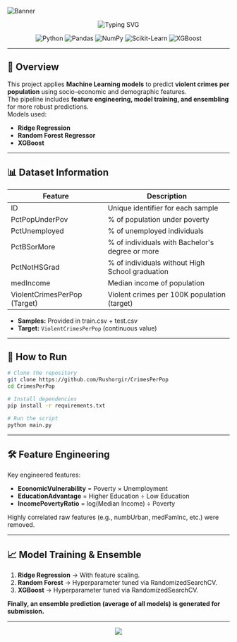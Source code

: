 <!-- HEADER BANNER -->
![Banner](https://capsule-render.vercel.app/api?type=waving&color=0:8B0000,100:FF4500&height=200&section=header&text=Violent%20Crimes%20Per%20Population&fontSize=40&fontColor=ffffff&animation=fadeIn&fontAlignY=35)

<!-- ANIMATED TAGLINE -->
<p align="center">
  <img src="https://readme-typing-svg.herokuapp.com?font=Fira+Code&pause=1000&color=FF4500&center=true&vCenter=true&width=800&lines=Predicting+Violent+Crimes+Per+Population;Machine+Learning+with+Ridge,+RandomForest,+XGBoost;Ensemble+Models+for+Improved+Accuracy" alt="Typing SVG" />
</p>

<!-- TECH BADGES -->
<p align="center">
  <img src="https://img.shields.io/badge/Python-3776AB?style=for-the-badge&logo=python&logoColor=white" alt="Python"/>
  <img src="https://img.shields.io/badge/Pandas-150458?style=for-the-badge&logo=pandas&logoColor=white" alt="Pandas"/>
  <img src="https://img.shields.io/badge/NumPy-013243?style=for-the-badge&logo=numpy&logoColor=white" alt="NumPy"/>
  <img src="https://img.shields.io/badge/Scikit--Learn-F7931E?style=for-the-badge&logo=scikit-learn&logoColor=white" alt="Scikit-Learn"/>
  <img src="https://img.shields.io/badge/XGBoost-FF6F00?style=for-the-badge&logo=xgboost&logoColor=white" alt="XGBoost"/>
</p>

---

## 📌 Overview
This project applies **Machine Learning models** to predict **violent crimes per population** using socio-economic and demographic features.  
The pipeline includes **feature engineering, model training, and ensembling** for more robust predictions.  
Models used:
- **Ridge Regression**
- **Random Forest Regressor**
- **XGBoost**

---

## 📊 Dataset Information
| Feature                  | Description                                      |
|---------------------------|--------------------------------------------------|
| ID                        | Unique identifier for each sample                |
| PctPopUnderPov            | % of population under poverty                    |
| PctUnemployed             | % of unemployed individuals                      |
| PctBSorMore               | % of individuals with Bachelor's degree or more |
| PctNotHSGrad              | % of individuals without High School graduation |
| medIncome                 | Median income of population                      |
| ViolentCrimesPerPop (Target)| Violent crimes per 100K population (target)   |

- **Samples:** Provided in train.csv + test.csv  
- **Target:** `ViolentCrimesPerPop` (continuous value)

---

## 🚀 How to Run
```bash
# Clone the repository
git clone https://github.com/Rushorgir/CrimesPerPop
cd CrimesPerPop

# Install dependencies
pip install -r requirements.txt

# Run the script
python main.py
```

---

## 🛠️ Feature Engineering

Key engineered features:
-	**EconomicVulnerability** = Poverty × Unemployment
-	**EducationAdvantage** = Higher Education ÷ Low Education
-	**IncomePovertyRatio** = log(Median Income) ÷ Poverty

Highly correlated raw features (e.g., numbUrban, medFamInc, etc.) were removed.

---

## 📈 Model Training & Ensemble
1.	**Ridge Regression** → With feature scaling.
2.	**Random Forest** → Hyperparameter tuned via RandomizedSearchCV.
3.	**XGBoost** → Hyperparameter tuned via RandomizedSearchCV.

**Finally, an ensemble prediction (average of all models) is generated for submission.**

---

<p align="center">
  <img src="https://capsule-render.vercel.app/api?type=waving&color=0:8B0000,100:FF4500&height=100&section=footer"/>
</p>
